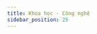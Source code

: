 ```yaml
---
title: Khoa học - Công nghệ
sidebar_position: 25
---
```


<!-- dantri-khoa-hoc-cong-nghe:START -->
<!-- dantri-khoa-hoc-cong-nghe:END -->
